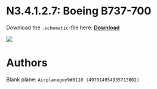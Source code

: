 # N3.4.1.2.7: Boeing B737-700

Download the `.schematic`-file here: **[Download](https://bte-n.github.io/resources/N3/4/1/B737.schematic)**

![](https://bte-n.github.io/resources/N3/4/1/737-boe.png)  

# Authors

Blank plane: `Airplaneguy9#8110 (497014954935713802)`    
